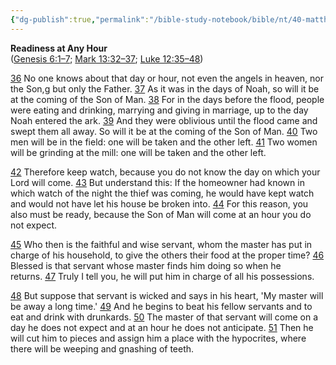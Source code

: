 ```yaml
---
{"dg-publish":true,"permalink":"/bible-study-notebook/bible/nt/40-matthew/matthew-24-36-51/","tags":["NT/40_Matthew-24v36-51"],"created":"2025-06-03T21:27:49.368-04:00","updated":"2025-06-04T01:43:27.779-04:00"}
---
```


**Readiness at Any Hour**<br/>
([Genesis 6:1–7](https://www.google.com/url?sa=E&q=https%3A%2F%2Fbiblehub.com%2Fbsb%2Fgenesis%2F6.htm); [Mark 13:32–37](https://www.google.com/url?sa=E&q=https%3A%2F%2Fbiblehub.com%2Fbsb%2Fmark%2F13.htm%2332); [Luke 12:35–48](https://www.google.com/url?sa=E&q=https%3A%2F%2Fbiblehub.com%2Fbsb%2Fluke%2F12.htm%2335))

[36](https://www.google.com/url?sa=E&q=https%3A%2F%2Fbiblehub.com%2Fmatthew%2F24-36.htm) No one knows about that day or hour, not even the angels in heaven, nor the Son,[g](https://www.google.com/url?sa=E&q=https%3A%2F%2Fbiblehub.com%2Fbsb%2Fmatthew%2F%23fn) but only the Father. [37](https://www.google.com/url?sa=E&q=https%3A%2F%2Fbiblehub.com%2Fmatthew%2F24-37.htm) As it was in the days of Noah, so will it be at the coming of the Son of Man. [38](https://www.google.com/url?sa=E&q=https%3A%2F%2Fbiblehub.com%2Fmatthew%2F24-38.htm) For in the days before the flood, people were eating and drinking, marrying and giving in marriage, up to the day Noah entered the ark. [39](https://www.google.com/url?sa=E&q=https%3A%2F%2Fbiblehub.com%2Fmatthew%2F24-39.htm) And they were oblivious until the flood came and swept them all away. So will it be at the coming of the Son of Man. [40](https://www.google.com/url?sa=E&q=https%3A%2F%2Fbiblehub.com%2Fmatthew%2F24-40.htm) Two men will be in the field: one will be taken and the other left. [41](https://www.google.com/url?sa=E&q=https%3A%2F%2Fbiblehub.com%2Fmatthew%2F24-41.htm) Two women will be grinding at the mill: one will be taken and the other left.

[42](https://www.google.com/url?sa=E&q=https%3A%2F%2Fbiblehub.com%2Fmatthew%2F24-42.htm) Therefore keep watch, because you do not know the day on which your Lord will come. [43](https://www.google.com/url?sa=E&q=https%3A%2F%2Fbiblehub.com%2Fmatthew%2F24-43.htm) But understand this: If the homeowner had known in which watch of the night the thief was coming, he would have kept watch and would not have let his house be broken into. [44](https://www.google.com/url?sa=E&q=https%3A%2F%2Fbiblehub.com%2Fmatthew%2F24-44.htm) For this reason, you also must be ready, because the Son of Man will come at an hour you do not expect.

[45](https://www.google.com/url?sa=E&q=https%3A%2F%2Fbiblehub.com%2Fmatthew%2F24-45.htm) Who then is the faithful and wise servant, whom the master has put in charge of his household, to give the others their food at the proper time? [46](https://www.google.com/url?sa=E&q=https%3A%2F%2Fbiblehub.com%2Fmatthew%2F24-46.htm) Blessed is that servant whose master finds him doing so when he returns. [47](https://www.google.com/url?sa=E&q=https%3A%2F%2Fbiblehub.com%2Fmatthew%2F24-47.htm) Truly I tell you, he will put him in charge of all his possessions.

[48](https://www.google.com/url?sa=E&q=https%3A%2F%2Fbiblehub.com%2Fmatthew%2F24-48.htm) But suppose that servant is wicked and says in his heart, 'My master will be away a long time.' [49](https://www.google.com/url?sa=E&q=https%3A%2F%2Fbiblehub.com%2Fmatthew%2F24-49.htm) And he begins to beat his fellow servants and to eat and drink with drunkards. [50](https://www.google.com/url?sa=E&q=https%3A%2F%2Fbiblehub.com%2Fmatthew%2F24-50.htm) The master of that servant will come on a day he does not expect and at an hour he does not anticipate. [51](https://www.google.com/url?sa=E&q=https%3A%2F%2Fbiblehub.com%2Fmatthew%2F24-51.htm) Then he will cut him to pieces and assign him a place with the hypocrites, where there will be weeping and gnashing of teeth.
